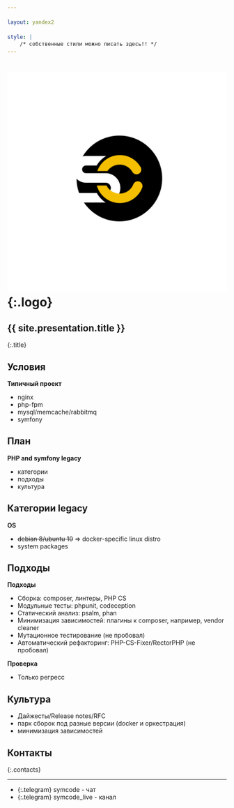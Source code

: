 ```yaml
---

layout: yandex2

style: |
    /* собственные стили можно писать здесь!! */
---
```


# ![](pictures/symcode-logo.svg){:.logo}

## {{ site.presentation.title }}
{:.title}

## Условия

**Типичный проект**

* nginx
* php-fpm
* mysql/memcache/rabbitmq
* symfony

## План

**PHP and symfony legacy**

* категории
* подходы
* культура

## Категории legacy

**OS**

* ~~debian 8/ubuntu 10~~ => docker-specific linux distro
* system packages

## Подходы

**Подходы**

* Сборка: composer, линтеры, PHP CS
* Модульные тесты: phpunit, codeception
* Статический анализ: psalm, phan
* Минимизация зависимостей: плагины к composer, например, vendor cleaner
* Мутационное тестирование (не пробовал)
* Автоматический рефакторинг: PHP-CS-Fixer/RectorPHP (не пробовал) 

**Проверка**

* Только регресс

## Культура

* Дайжесты/Release notes/RFC
* парк сборок под разные версии (docker и оркестрация)
* минимизация зависимостей

## Контакты
{:.contacts}

<!-- разделитель контактов -->
-------

<!-- center -->

- {:.telegram} symcode - чат
- {:.telegram} symcode_live - канал

<!-- right -->
